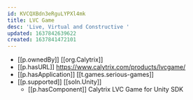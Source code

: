 ```yaml
---
id: KVCQXBdn3eRguLYPXl4mk
title: LVC Game
desc: 'Live, Virtual and Constructive '
updated: 1637842639622
created: 1637841472101
---
```


- [[p.ownedBy]] [[org.Calytrix]]
- [[p.hasURL]] https://www.calytrix.com/products/lvcgame/
- [[p.hasApplication]] [[t.games.serious-games]]
- [[p.supported]] [[soln.Unity]]
  - [[p.hasComponent]] Calytrix LVC Game for Unity SDK